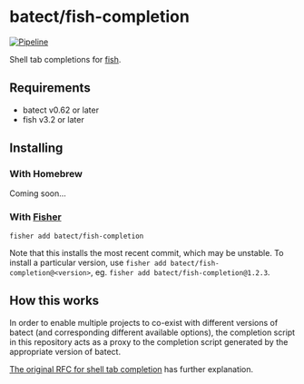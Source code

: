 # batect/fish-completion

[![Pipeline](https://github.com/batect/fish-completion/workflows/Pipeline/badge.svg?branch=master)](https://github.com/batect/fish-completion/actions?query=workflow%3APipeline+branch%3Amaster)

Shell tab completions for [fish](https://fishshell.com/).

## Requirements

* batect v0.62 or later
* fish v3.2 or later

## Installing

### With Homebrew

Coming soon...

### With [Fisher](https://github.com/jorgebucaran/fisher)

```shell
fisher add batect/fish-completion
```

Note that this installs the most recent commit, which may be unstable. To install a particular version, use `fisher add batect/fish-completion@<version>`,
eg. `fisher add batect/fish-completion@1.2.3`.

## How this works

In order to enable multiple projects to co-exist with different versions of batect (and corresponding different available options), the completion script
in this repository acts as a proxy to the completion script generated by the appropriate version of batect.

[The original RFC for shell tab completion](https://github.com/batect/batect/blob/master/rfcs/2020-03-shell-tab-completion/proposal.md) has further explanation.
